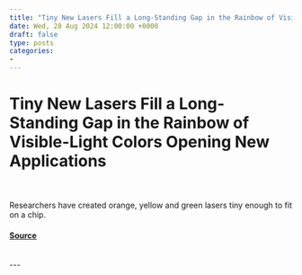 ```yaml
---
title: "Tiny New Lasers Fill a Long-Standing Gap in the Rainbow of Visible-Light Colors Opening New Applications"
date: Wed, 28 Aug 2024 12:00:00 +0000
draft: false
type: posts
categories: 
- 
---
```

# Tiny New Lasers Fill a Long-Standing Gap in the Rainbow of Visible-Light Colors Opening New Applications

<br/>

<br/>
Researchers have created orange, yellow and green lasers tiny enough to fit on a chip.

#### [Source](https://www.nist.gov/news-events/news/2024/08/tiny-new-lasers-fill-long-standing-gap-rainbow-visible-light-colors-opening)

<br/>
---
